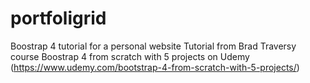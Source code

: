 # portfoligrid
Boostrap 4 tutorial for a personal website 
Tutorial from Brad Traversy course Boostrap 4 from scratch with 5 projects on Udemy (https://www.udemy.com/bootstrap-4-from-scratch-with-5-projects/)
